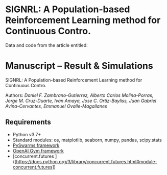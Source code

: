 # SIGNRL: A Population-based Reinforcement Learning method for Continuous Contro.

Data and code from the article entitled:



# Manuscript  – Result & Simulations

SIGNRL: A Population-based Reinforcement Learning method for Continuous Contro.

Authors: _Daniel F. Zambrano-Gutierrez, Alberto Carlos Molina-Porras, Jorge M. Cruz-Duarte, Ivan Amaya, Jose C. Ortiz-Bayliss, Juan Gabriel Avina-Cervantes, Emmanuel Ovalle-Magallanes_


## Requirements
* Python v3.7+
* Standard modules: os, matplotlib, seaborn, numpy, pandas, scipy.stats
* [PySwarms framework]([https://github.com/jcrvz/customhys.git](https://pyswarms.readthedocs.io/en/latest/)https://pyswarms.readthedocs.io/en/latest/)
* [OpenAI Gym framework]([[https://github.com/jcrvz/customhys.git](https://pyswarms.readthedocs.io/en/latest/)https://pyswarms.readthedocs.io/en/latest/](https://gymnasium.farama.org/)https://gymnasium.farama.org/)
* [concurrent.futures ] ([https://docs.python.org/3/library/concurrent.futures.html#module-concurrent.futures])
